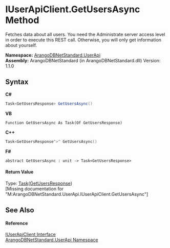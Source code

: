 # IUserApiClient.GetUsersAsync Method 
 

Fetches data about all users. You need the Administrate server access level in order to execute this REST call. Otherwise, you will only get information about yourself.

**Namespace:**&nbsp;<a href="a57cb14e-62d0-8e40-f4e2-560f8a8cd6e9">ArangoDBNetStandard.UserApi</a><br />**Assembly:**&nbsp;ArangoDBNetStandard (in ArangoDBNetStandard.dll) Version: 1.1.0

## Syntax

**C#**<br />
``` C#
Task<GetUsersResponse> GetUsersAsync()
```

**VB**<br />
``` VB
Function GetUsersAsync As Task(Of GetUsersResponse)
```

**C++**<br />
``` C++
Task<GetUsersResponse^>^ GetUsersAsync()
```

**F#**<br />
``` F#
abstract GetUsersAsync : unit -> Task<GetUsersResponse> 

```


#### Return Value
Type: <a href="https://docs.microsoft.com/dotnet/api/system.threading.tasks.task-1" target="_blank" rel="noopener noreferrer">Task</a>(<a href="85142da0-494e-ddd5-7b5d-049ca01f8254">GetUsersResponse</a>)<br />\[Missing <returns> documentation for "M:ArangoDBNetStandard.UserApi.IUserApiClient.GetUsersAsync"\]

## See Also


#### Reference
<a href="975b79fb-bac2-ed5a-a69e-98a986a268e2">IUserApiClient Interface</a><br /><a href="a57cb14e-62d0-8e40-f4e2-560f8a8cd6e9">ArangoDBNetStandard.UserApi Namespace</a><br />